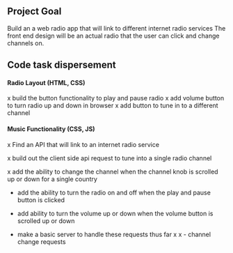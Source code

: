 
## Project Goal
Build an a web radio app that will link to different internet radio services
The front end design will be an actual radio that the user can click and change channels on.


## Code task dispersement
#### Radio Layout (HTML, CSS)
x build the button functionality to play and pause radio
x add volume button to turn radio up and down in browser
x add button  to tune in to a different channel

#### Music Functionality (CSS, JS)
x Find an API that will link to an internet radio service 

x build out the client side api request to tune into a single radio channel

x add the ability to change the channel when the channel knob is scrolled up or down for a single country
- add the ability to turn the radio on and off when the play and pause button is clicked
- add ability to turn the volume up or down when the volume button is scrolled up or down

- make a basic server to handle these requests thus far x
x - channel change requests

